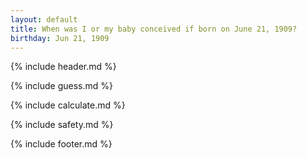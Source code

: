 ```yaml
---
layout: default
title: When was I or my baby conceived if born on June 21, 1909?
birthday: Jun 21, 1909
---
```


{% include header.md %}

{% include guess.md %}

{% include calculate.md %}

{% include safety.md %}

{% include footer.md %}



